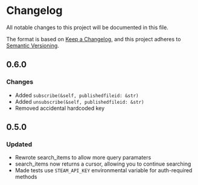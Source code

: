 # Changelog

All notable changes to this project will be documented in this file.

The format is based on [Keep a Changelog](https://keepachangelog.com/en/1.1.0/),
and this project adheres to [Semantic Versioning](https://semver.org/spec/v2.0.0.html).

## 0.6.0
### Changes
- Added `subscribe(&self, publishedfileid: &str)`
- Added `unsubscribe(&self, publishedfileid: &str)`
- Removed accidental hardcoded key

## 0.5.0

### Updated
- Rewrote search_items to allow more query paramaters
- search_items now returns a cursor, allowing you to continue searching
- Made tests use `STEAM_API_KEY` environmental variable for auth-required methods

